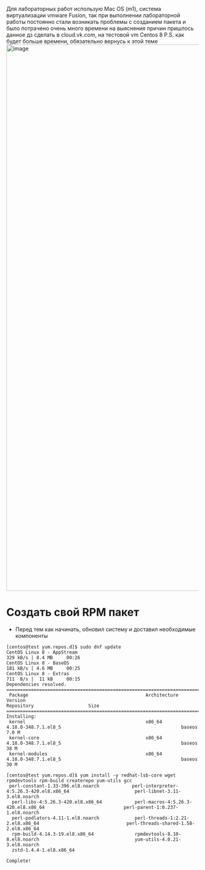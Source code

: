 Для лабораторных работ использую Mac OS (m1), система виртуализации vmware Fusion, так при выполнении лабораторной работы постоянно стали возникать проблемы с созданием пакета и было потрачено очень много времени на выяснения причин 
пришлось данное дз сделать в cloud.vk.com, на тестовой vm Centos 8
P.S. как будет больше времени, обязательно вернусь к этой теме
<img width="1431" alt="image" src="https://github.com/yurpv/lab_otus/assets/162872411/7f6bf1ba-9ca7-4858-9c3d-7117aa422c9d">

# Создать свой RPM пакет

- Перед тем как начинать, обновил систему и доставил необходимые компоненты
```
[centos@test yum.repos.d]$ sudo dnf update
CentOS Linux 8 - AppStream                                                                                                                      329 kB/s | 8.4 MB     00:26    
CentOS Linux 8 - BaseOS                                                                                                                         181 kB/s | 4.6 MB     00:25    
CentOS Linux 8 - Extras                                                                                                                         711  B/s |  11 kB     00:15    
Dependencies resolved.
================================================================================================================================================================================
 Package                                           Architecture              Version                                                         Repository                    Size
================================================================================================================================================================================
Installing:
 kernel                                            x86_64                    4.18.0-348.7.1.el8_5                                            baseos                       7.0 M
 kernel-core                                       x86_64                    4.18.0-348.7.1.el8_5                                            baseos                        38 M
 kernel-modules                                    x86_64                    4.18.0-348.7.1.el8_5                                            baseos                        30 M
```
```
[centos@test yum.repos.d]$ yum install -y redhat-lsb-core wget rpmdevtools rpm-build createrepo yum-utils gcc
 perl-constant-1.33-396.el8.noarch            perl-interpreter-4:5.26.3-420.el8.x86_64                        perl-libnet-3.11-3.el8.noarch                                  
  perl-libs-4:5.26.3-420.el8.x86_64            perl-macros-4:5.26.3-420.el8.x86_64                             perl-parent-1:0.237-1.el8.noarch                               
  perl-podlators-4.11-1.el8.noarch             perl-threads-1:2.21-2.el8.x86_64                                perl-threads-shared-1.58-2.el8.x86_64                          
  rpm-build-4.14.3-19.el8.x86_64               rpmdevtools-8.10-8.el8.noarch                                   yum-utils-4.0.21-3.el8.noarch                                  
  zstd-1.4.4-1.el8.x86_64                     

Complete!
```
